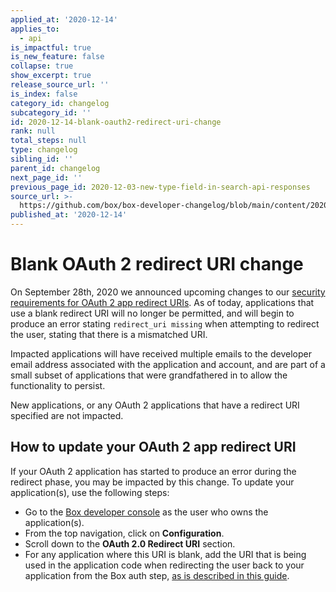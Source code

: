 ```yaml
---
applied_at: '2020-12-14'
applies_to:
  - api
is_impactful: true
is_new_feature: false
collapse: true
show_excerpt: true
release_source_url: ''
is_index: false
category_id: changelog
subcategory_id: ''
id: 2020-12-14-blank-oauth2-redirect-uri-change
rank: null
total_steps: null
type: changelog
sibling_id: ''
parent_id: changelog
next_page_id: ''
previous_page_id: 2020-12-03-new-type-field-in-search-api-responses
source_url: >-
  https://github.com/box/box-developer-changelog/blob/main/content/2020/12-14-blank-oauth2-redirect-uri-change.md
published_at: '2020-12-14'
---
```

# Blank OAuth 2 redirect URI change

On September 28th, 2020 we announced upcoming changes to our
[security requirements for OAuth 2 app redirect URIs][oauth2-changelog-notice].
As of today, applications that use a blank redirect URI will no longer be
permitted, and will begin to produce an error stating `redirect_uri missing`
when attempting to redirect the user, stating that there is a mismatched URI.

Impacted applications will have received multiple emails to the developer email
address associated with the application and account, and are part of a small
subset of applications that were grandfathered in to allow the functionality to
persist.

New applications, or any OAuth 2 applications that have a redirect URI
specified are not impacted.

## How to update your OAuth 2 app redirect URI

If your OAuth 2 application has started to produce an error during the redirect
phase, you may be impacted by this change. To update your application(s),
use the following steps:

* Go to the
  [Box developer console][dev-console] as the
  user who owns the application(s).
* From the top navigation, click on **Configuration**.
* Scroll down to the **OAuth 2.0 Redirect URI** section. 
* For any application where this URI is blank, add the URI that is being used
  in the application code when redirecting the user back to your application
  from the Box auth step,
  [as is described in this guide](g://authentication/oauth2/with-sdk/#2-redirect-user).

[oauth2-changelog-notice]: https://developer.box.com/changelog/#2020-09-29-changes-to-oauth-2-app-redirect-url-requirements

[dev-console]: https://cloud.app.box.com/developers/console
